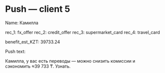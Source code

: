 # Push — client 5

Name: Камилла

rec_1: fx_offer
rec_2: credit_offer
rec_3: supermarket_card
rec_4: travel_card

benefit_est_KZT: 39733.24

Push text:

Камилла, у вас есть переводы — можно снизить комиссии и сэкономить ≈39 733 ₸. Узнать.
